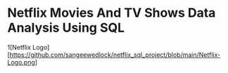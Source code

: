 # Netflix Movies And TV Shows Data Analysis Using SQL

1[Netflix Logo][https://github.com/sangeewedlock/netflix_sql_project/blob/main/Netflix-Logo.png]
